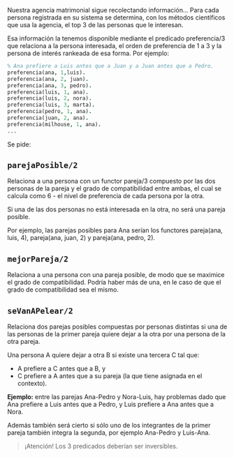 Nuestra agencia matrimonial sigue recolectando información... Para cada persona registrada en su sistema se determina, con los métodos científicos que usa la agencia, el top 3 de las personas que le interesan.

Esa información la tenemos disponible mediante el predicado preferencia/3 que relaciona a la persona interesada, el orden de preferencia de 1 a 3 y la persona de interés rankeada de esa forma. Por ejemplo:

```prolog
% Ana prefiere a Luis antes que a Juan y a Juan antes que a Pedro.
preferencia(ana, 1,luis).
preferencia(ana, 2, juan).
preferencia(ana, 3, pedro).
preferencia(luis, 1, ana).
preferencia(luis, 2, nora).
preferencia(luis, 3, marta).
preferencia(pedro, 1, ana).
preferencia(juan, 2, ana).
preferencia(milhouse, 1, ana).
...
```

Se pide:
 
## `parejaPosible/2`

Relaciona a una persona con un functor pareja/3 compuesto por las dos personas de la pareja y el grado de compatibilidad entre ambas, el cual se calcula como 6 - el nivel de preferencia de cada persona por la otra.

Si una de las dos personas no está interesada en la otra, no será una pareja posible.

Por ejemplo, las parejas posibles para Ana serían los functores pareja(ana, luis, 4), pareja(ana, juan, 2) y pareja(ana, pedro, 2).

## `mejorPareja/2`

Relaciona a una persona con una pareja posible, de modo que se maximice el grado de compatibilidad. Podría haber más de una, en le caso de que el grado de compatibilidad sea el mismo.

## `seVanAPelear/2`

Relaciona dos parejas posibles compuestas por personas distintas si una de las personas de la primer pareja quiere dejar a la otra por una persona de la otra pareja.

Una persona A quiere dejar a otra B si existe una tercera C tal que:
 
* A prefiere a C antes que a B, y
* C prefiere a A antes que a su pareja (la que tiene asignada en el contexto).
 
**Ejemplo:** entre las parejas Ana-Pedro y Nora-Luis, hay problemas dado que Ana prefiere a Luis antes que a Pedro, y Luis prefiere a Ana antes que a Nora.

Además también será cierto si sólo uno de los integrantes de la primer pareja también integra la segunda, por ejemplo Ana-Pedro y Luis-Ana.

> ¡Atención! Los 3 predicados deberían ser inversibles.